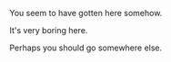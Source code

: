<p>You seem to have gotten here somehow.</p>
<p>It's very boring here.</p>
<p>Perhaps you should go somewhere else.</p>
